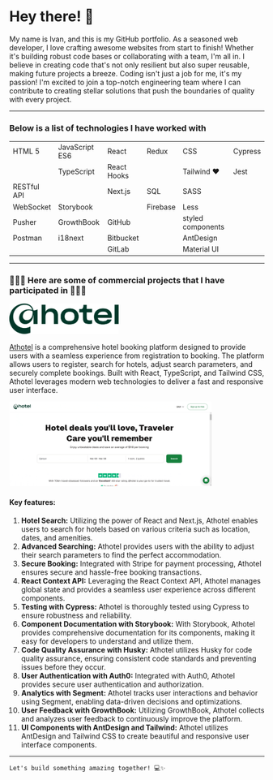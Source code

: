 # Hey there! 👋

My name is Ivan, and this is my GitHub portfolio. As a seasoned web developer, I love crafting awesome websites from start to finish! Whether it's building robust code bases or collaborating with a team, I'm all in. I believe in creating code that's not only resilient but also super reusable, making future projects a breeze.
Coding isn't just a job for me, it's my passion! I'm excited to join a top-notch engineering team where I can contribute to creating stellar solutions that push the boundaries of quality with every project.

---

### Below is a list of technologies I have worked with 

<table>
  <tr>
    <td>HTML 5</td>
    <td>JavaScript ES6</td>
    <td>React</td>
    <td>Redux</td>
    <td>CSS</td>
    <td>Cypress</td>
  </tr>
  <tr>
    <td></td>
    <td>TypeScript</td>
    <td>React Hooks</td>
    <td></td>
    <td>Tailwind ❤️</td>
    <td>Jest</td>
  </tr>
  <tr>
    <td>RESTful API</td>
    <td></td>
    <td>Next.js</td>
    <td>SQL</td>
    <td>SASS</td>
    <td></td>
  </tr>
  <tr>
    <td>WebSocket</td>
    <td>Storybook</td>
    <td></td>
    <td>Firebase</td>
    <td>Less</td>
    <td></td>
  </tr>
  <tr>
    <td>Pusher</td>
    <td>GrowthBook</td>
    <td>GitHub</td>
    <td></td>
    <td>styled components</td>
    <td></td>
  </tr>
  <tr>
    <td>Postman</td>
    <td>i18next</td>
    <td>Bitbucket</td>
    <td></td>
    <td>AntDesign</td>
    <td></td>
  </tr>
  <tr>
    <td></td>
    <td></td>
    <td>GitLab</td>
    <td></td>
    <td>Material UI</td>
    <td></td>
  </tr>
</table>

---

### 👨🏻‍💻 Here are some of commercial projects that I have participated in 👨🏻‍💻

<img src="/athotelLogo.svg" height="60px" />

[Athotel](https://athotel.com/) is a comprehensive hotel booking platform designed to provide users with a seamless experience from registration to booking. The platform allows users to register, search for hotels, adjust search parameters, and securely complete bookings. Built with React, TypeScript, and Tailwind CSS, Athotel leverages modern web technologies to deliver a fast and responsive user interface.

<img src="/athotel.gif" style="width: 400px" />

#### Key features:

1. **Hotel Search:** Utilizing the power of React and Next.js, Athotel enables users to search for hotels based on various criteria such as location, dates, and amenities.
2. **Advanced Searching:** Athotel provides users with the ability to adjust their search parameters to find the perfect accommodation.
3. **Secure Booking:** Integrated with Stripe for payment processing, Athotel ensures secure and hassle-free booking transactions.
4. **React Context API:** Leveraging the React Context API, Athotel manages global state and provides a seamless user experience across different components.
5. **Testing with Cypress:** Athotel is thoroughly tested using Cypress to ensure robustness and reliability.
6. **Component Documentation with Storybook:** With Storybook, Athotel provides comprehensive documentation for its components, making it easy for developers to understand and utilize them.
7. **Code Quality Assurance with Husky:** Athotel utilizes Husky for code quality assurance, ensuring consistent code standards and preventing issues before they occur.
8. **User Authentication with Auth0:** Integrated with Auth0, Athotel provides secure user authentication and authorization.
9. **Analytics with Segment:** Athotel tracks user interactions and behavior using Segment, enabling data-driven decisions and optimizations.
10. **User Feedback with GrowthBook:** Utilizing GrowthBook, Athotel collects and analyzes user feedback to continuously improve the platform.
11. **UI Components with AntDesign and Tailwind:** Athotel utilizes AntDesign and Tailwind CSS to create beautiful and responsive user interface components.

---

    Let's build something amazing together! 💻✨





